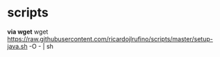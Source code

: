 # scripts

**via wget**
wget https://raw.githubusercontent.com/ricardojlrufino/scripts/master/setup-java.sh -O - | sh
